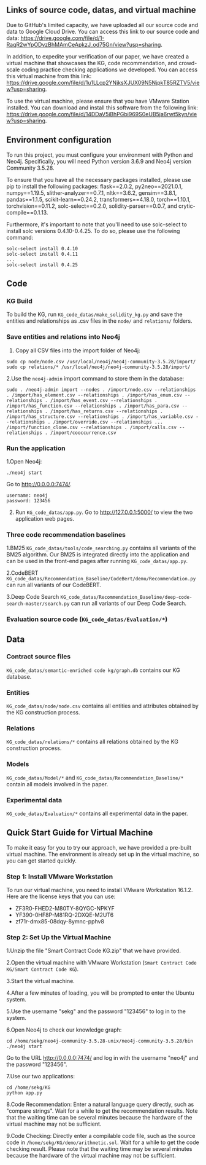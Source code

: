 ## Links of source code, datas, and virtual machine
Due to GitHub's limited capacity, we have uploaded all our source code and data to Google Cloud Drive. You can access this link to our source code and data: https://drive.google.com/file/d/1-RaqR2wYpODvzBhMAmCeApkzJ_od75Gn/view?usp=sharing.

In addition, to expedite your verification of our paper, we have created a virtual machine that showcases the KG, code recommendation, and crowd-scale coding practice checking applications we developed. You can access this virtual machine from this link: https://drive.google.com/file/d/1u1LLcp2YNjksXJUX09N5NjpkT85RZTV5/view?usp=sharing.

To use the virtual machine, please ensure that you have VMware Station installed. You can download and install this software from the following link: https://drive.google.com/file/d/14DDaV5iBhPGbi969S0eUB5ja6rwt5kyn/view?usp=sharing.


## Environment configuration
To run this project, you must configure your environment with Python and Neo4j. Specifically, you will need Python version 3.6.9 and Neo4j version Community 3.5.28.

To ensure that you have all the necessary packages installed, please use pip to install the following packages: flask==2.0.2, py2neo==2021.0.1, numpy==1.19.5, slither-analyzer==0.7.1, nltk==3.6.2, gensim==3.8.1, pandas==1.1.5, scikit-learn==0.24.2, transformers==4.18.0, torch==1.10.1, torchvision==0.11.2, solc-select==0.2.0, solidity-parser==0.0.7, and crytic-compile==0.1.13.

Furthermore, it's important to note that you'll need to use solc-select to install solc versions 0.4.10-0.4.25. To do so, please use the following command:

```
solc-select install 0.4.10
solc-select install 0.4.11
...
solc-select install 0.4.25
```

## Code
### KG Build
To build the KG, run `KG_code_datas/make_solidity_kg.py` and save the entities and relationships as .csv files in the `node/` and `relations/` folders.

### Save entities and relations into Neo4j

1. Copy all CSV files into the import folder of Neo4j:
```
sudo cp node/node.csv /usr/local/neo4j/neo4j-community-3.5.28/import/
sudo cp relations/* /usr/local/neo4j/neo4j-community-3.5.28/import/
```

2.Use the `neo4j-admin` import command to store them in the database:
```
sudo . /neo4j-admin import --nodes . /import/node.csv --relationships . /import/has_element.csv --relationships . /import/has_enum.csv --relationships . /import/has_event.csv --relationships . /import/has_function.csv --relationships . /import/has_para.csv --relationships . /import/has_returns.csv --relationships . /import/has_structure.csv --relationships . /import/has_variable.csv --relationships . /import/override.csv --relationships ... /import/function_clone.csv --relationships . /import/calls.csv --relationships . /import/cooccurrence.csv
```

### Run the application
1.Open Neo4j:
```
./neo4j start
```

Go to <u>http://0.0.0.0:7474/</u>.
```
username: neo4j
password: 123456
```

2. Run `KG_code_datas/app.py`. Go to <u>http://127.0.0.1:5000/</u> to view the two application web pages.

### Three code recommendation baselines
1.BM25
`KG_code_datas/tools/code_searching.py` contains all variants of the BM25 algorithm.
Our BM25 is integrated directly into the application and can be used in the front-end pages after running `KG_code_datas/app.py`.

2.CodeBERT
`KG_code_datas/Recommendation_Baseline/CodeBert/demo/Recommendation.py` can run all variants of our CodeBERT.

3.Deep Code Search
`KG_code_datas/Recommendation_Baseline/deep-code-search-master/search.py` can run all variants of our Deep Code Search.

### Evaluation source code (`KG_code_datas/Evaluation/*`)

## Data
### Contract source files
`KG_code_datas/semantic-enriched code kg/graph.db` contains our KG database.

### Entities
`KG_code_datas/node/node.csv` contains all entities and attributes obtained by the KG construction process.

### Relations
`KG_code_datas/relations/*` contains all relations obtained by the KG construction process.

### Models
`KG_code_datas/Model/*` and `KG_code_datas/Recommendation_Baseline/*` contain all models involved in the paper.

### Experimental data
`KG_code_datas/Evaluation/*` contains all experimental data in the paper.


## Quick Start Guide for Virtual Machine
To make it easy for you to try our approach, we have provided a pre-built virtual machine. The environment is already set up in the virtual machine, so you can get started quickly.

### Step 1: Install VMware Workstation
To run our virtual machine, you need to install VMware Workstation 16.1.2. Here are the license keys that you can use:
* ZF3R0-FHED2-M80TY-8QYGC-NPKYF
* YF390-0HF8P-M81RQ-2DXQE-M2UT6
* zf71r-dmx85-08dqy-8ymnc-pphv8

### Step 2: Set Up the Virtual Machine
1.Unzip the file "Smart Contract Code KG.zip" that we have provided.

2.Open the virtual machine with VMware Workstation (`Smart Contract Code KG/Smart Contract Code KG`).

3.Start the virtual machine.

4.After a few minutes of loading, you will be prompted to enter the Ubuntu system.

5.Use the username "sekg" and the password "123456" to log in to the system.

6.Open Neo4j to check our knowledge graph:
```
cd /home/sekg/neo4j-community-3.5.28-unix/neo4j-community-3.5.28/bin
./neo4j start
```
Go to the URL <u>http://0.0.0.0:7474/</u> and log in with the username "neo4j" and the password "123456".

7.Use our two applications:
```
cd /home/sekg/KG
python app.py
```

8.Code Recommendation: Enter a natural language query directly, such as "compare strings". Wait for a while to get the recommendation results. Note that the waiting time can be several minutes because the hardware of the virtual machine may not be sufficient.

9.Code Checking: Directly enter a compilable code file, such as the source code in `/home/sekg/KG/demo/arithmetic.sol`. Wait for a while to get the code checking result. Please note that the waiting time may be several minutes because the hardware of the virtual machine may not be sufficient.






